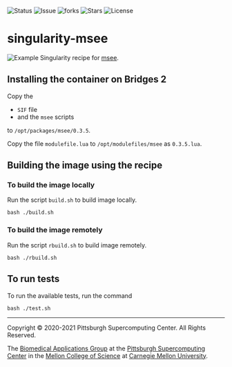 ![Status](https://github.com/icaoberg/singularity-msee/actions/workflows/main.yml/badge.svg)
![Issue](https://img.shields.io/github/issues/icaoberg/singularity-msee)
![forks](https://img.shields.io/github/forks/icaoberg/singularity-msee)
![Stars](https://img.shields.io/github/stars/icaoberg/singularity-msee)
![License](https://img.shields.io/github/license/icaoberg/singularity-msee)

# singularity-msee

![Example](https://cloud.githubusercontent.com/assets/157338/10902801/531ba216-823d-11e5-87ac-986b8d5ea4cc.png)
Singularity recipe for [msee](https://www.npmjs.com/package/msee).

## Installing the container on Bridges 2
Copy the

* `SIF` file
* and the `msee` scripts

to `/opt/packages/msee/0.3.5`.

Copy the file `modulefile.lua` to `/opt/modulefiles/msee` as `0.3.5.lua`.

## Building the image using the recipe
### To build the image locally
Run the script `build.sh` to build image locally.

```
bash ./build.sh
```

### To build the image remotely
Run the script `rbuild.sh` to build image remotely.

```
bash ./rbuild.sh
```

## To run tests
To run the available tests, run the command

```
bash ./test.sh
```

---
Copyright © 2020-2021 Pittsburgh Supercomputing Center. All Rights Reserved.

The [Biomedical Applications Group](https://www.psc.edu/biomedical-applications/) at the [Pittsburgh Supercomputing
Center](http://www.psc.edu) in the [Mellon College of Science](https://www.cmu.edu/msees/) at [Carnegie Mellon University](http://www.cmu.edu).
